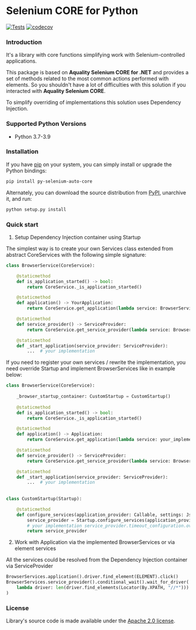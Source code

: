 # Selenium CORE for Python

[![Tests](https://github.com/Polmik/py-selenium-auto-core/actions/workflows/tests.yml/badge.svg)](https://github.com/Polmik/py-selenium-auto-core/actions/workflows/tests.yml)
[![codecov](https://codecov.io/gh/Polmik/py-selenium-auto-core/branch/main/graph/badge.svg)](https://codecov.io/gh/Polmik/py-selenium-auto-core)

### Introduction

It's a library with core functions simplifying work with Selenium-controlled applications.

This package is based on **Aquality Selenium CORE for .NET** and provides a set of methods related to the most common actions performed with elements. So you shouldn't have a lot of difficulties with this solution if you interacted with **Aquality Selenium CORE**.

To simplify overriding of implementations this solution uses Dependency Injection.

### Supported Python Versions

* Python 3.7-3.9

### Installation 

If you have [pip](https://pip.pypa.io/en/stable/) on your system, you can simply install or upgrade the Python bindings:

```bash
pip install py-selenium-auto-core
```

Alternately, you can download the source distribution from [PyPI](https://pypi.org/project/py-selenium-auto-core/#files), unarchive it, and run:

```bash
python setup.py install
```

### Quick start

1. Setup Dependency Injection container using Startup

The simplest way is to create your own Services class extended from abstract CoreServices with the following simple signature:

```python
class BrowserService(CoreService):

    @staticmethod
    def is_application_started() -> bool:
        return CoreService._is_application_started()

    @staticmethod
    def application() -> YourApplication:
        return CoreService.get_application(lambda service: BrowserService._start_application(service))

    @staticmethod
    def service_provider() -> ServiceProvider:
        return CoreService.get_service_provider(lambda service: BrowserService.application())

    @staticmethod
    def _start_application(service_provider: ServiceProvider):
        ...  # your implementation
```

If you need to register your own services / rewrite the implementation, you need override Startup and implement BrowserServices like in example below:

```python
class BrowserService(CoreService):
    
    _browser_startup_container: CustomStartup = CustomStartup()
    
    @staticmethod
    def is_application_started() -> bool:
        return CoreService._is_application_started()

    @staticmethod
    def application() -> Application:
        return CoreService.get_application(lambda service: your_implementation, lambda: BrowserService._browser_startup_container.configure_services(lambda service: BrowserService.application()))

    @staticmethod
    def service_provider() -> ServiceProvider:
        return CoreService.get_service_provider(lambda service: BrowserService.application())

    @staticmethod
    def _start_application(service_provider: ServiceProvider):
        ...  # your implementation
    
    
class CustomStartup(Startup):

    @staticmethod
    def configure_services(application_provider: Callable, settings: JsonSettingsFile = None) -> ServiceProvider:
        service_provider = Startup.configure_services(application_provider, settings)
        # your implementation service_provider.timeout_configuration.override(Singleton(TimeoutConfiguration, service_provider.settings_file))
        return service_provider
```

2. Work with Application via the implemented BrowserServices or via element services

All the services could be resolved from the Dependency Injection container via ServiceProvider
```python
BrowserServices.application().driver.find_element(ELEMENT).click()
BrowserServices.service_provider().conditional_wait().wait_for_driver(
    lambda driver: len(driver.find_elements(Locator(By.XPATH, "//*"))) > 0
)
```


### License
Library's source code is made available under the [Apache 2.0 license](https://github.com/Polmik/py-selenium-auto-core/blob/main/LICENSE).